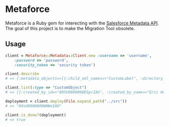 Metaforce
=========
Metaforce is a Ruby gem for interecting with the [Salesforce Metadata API](http://www.salesforce.com/us/developer/docs/api_meta/index.htm).
The goal of this project is to make the Migration Tool obsolete.

Usage
-----

``` ruby
client = Metaforce::Metadata::Client.new :username => 'username',
    :password => 'password',
    :security_token => 'security token')

client.describe
# => {:metadata_objects=>[{:child_xml_names=>"CustomLabel", :directory_name=>"labels" ...

client.list(:type => "CustomObject")
# => [{:created_by_id=>"005U0000000EGpcIAG", :created_by_name=>"Eric Holmes", ...

deployment = client.deploy(File.expand_path("../src"))
# => "04sU0000000WNWoIAO"

client.is_done?(deployment)
# => true
```
